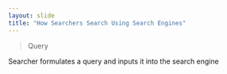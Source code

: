 ```yaml
---
layout: slide
title: "How Searchers Search Using Search Engines"
---
```

> Query

Searcher formulates a query and inputs it into the search engine
